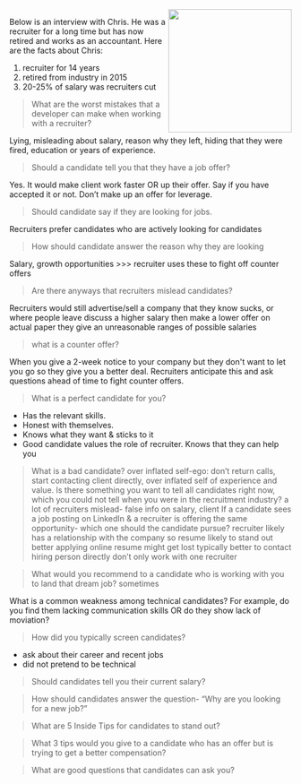 <img src="https://github.com/usmanovs/Salesforce-Interview-Handbook/blob/master/assets/Chris.png" align="right" width="220" height="220">


Below is an interview with Chris. He was a recruiter for a long time but has now retired and works as an accountant. Here are the facts about Chris:
1. recruiter for 14 years
1. retired from industry in 2015
1. 20-25% of salary was recruiters cut

> What are the worst mistakes that a developer can make when working with a recruiter?

Lying, misleading about salary, reason why they left, hiding that they were fired, education or years of experience.

> Should a candidate tell you that they have a job offer?

Yes. It would make client work faster OR up their offer. Say if you have accepted it or not. Don’t make up an offer for leverage.

> Should candidate say if they are looking for jobs. 

Recruiters prefer candidates who are actively looking for candidates

> How should candidate answer the reason why they are looking

Salary, growth opportunities >>> recruiter uses these to fight off counter offers

> Are there anyways that recruiters mislead candidates?

Recruiters would still advertise/sell a company that they know sucks, or where people leave
discuss a higher salary then make a lower offer on actual paper
they give an unreasonable ranges of possible salaries

> what is a counter offer?

When you give a 2-week notice to your company but they don't want to let you go so they give you a better deal. Recruiters anticipate this and ask questions ahead of time to fight counter offers.

> What is a perfect candidate for you?

* Has the relevant skills. 
* Honest with themselves. 
* Knows what they want & sticks to it
* Good candidate values the role of recruiter. Knows that they can help you

> What is a bad candidate?
over inflated self-ego: don’t return calls, start contacting client directly, over inflated self of experience and value. 
Is there something you want to tell all candidates right now, which you could not tell when you were in the recruitment industry?
a lot of recruiters mislead- false info on salary, client
If a candidate sees a job posting on LinkedIn & a recruiter is offering the same opportunity- which one should the candidate pursue?
recruiter likely has a relationship with the company so resume likely to stand out better
applying online resume might get lost
typically better to contact hiring person directly
don’t only work with one recruiter

> What would you recommend to a candidate who is working with you to land that dream job?
sometimes 

What is a common weakness among technical candidates? For example, do you find them lacking communication skills OR do they show lack of moviation?


> How did you typically screen candidates?

* ask about their career and recent jobs
* did not pretend to be technical

> Should candidates tell you their current salary?


> How should candidates answer the question- “Why are you looking for a new job?”


> What are 5 Inside Tips for candidates to stand out?


> What 3 tips would you give to a candidate who has an offer but is trying to get a better compensation?


> What are good questions that candidates can ask you?

